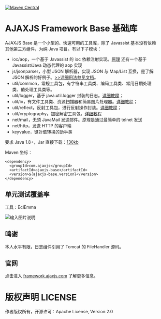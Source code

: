 
[![Maven Central](https://maven-badges-generator.herokuapp.com/maven-central/com.ajaxjs/ajaxjs-base/badge.svg)](https://maven-badges-generator.herokuapp.com/maven-central/com.ajaxjs/ajaxjs-base)

# AJAXJS Framework Base 基础库

AJAXJS Base 是一个小型的、快速可用的工具库，除了 Javassist 基本没有依赖其他第三方组件，为纯 Java 项目。有以下子模块：

- ioc/aop，一个基于 Javassist 的 ioc 依赖注射实现。[原理](http://blog.csdn.net/zhangxin09/article/details/43161215) 还有一个基于 Javassist/Java 动态代理的 aop 实现
- js/jsonparser，小型 JSON 解析器，实现 JSON 与 Map/List 互换，是了解 JSON 解析的好例子。[>>详细用法参见文档](http://ajaxjs.mydoc.io/?t=208700)。
- util/common，常规工具包，有字符串工具类、编码工具类、常用日期处理类、值处理工具类等。
- util/logger，基于 java.util.logger 封装的日志。[详细教程](http://blog.csdn.net/zhangxin09/article/details/73196188)；
- util/io，有文件工具类、资源扫描器和简易图片处理器。[详细教程](http://blog.csdn.net/zhangxin09/article/details/46592177#t15)；
- util/reflect，反射工具包，进行反射操作封装。[详细教程](http://blog.csdn.net/zhangxin09/article/details/78941797)；
- util/cryptography，加密解密工具包。[详细教程](http://blog.csdn.net/zhangxin09/article/details/78684764)
- net/mail，无须 JavaMail 发送邮件。原理是通过最简单的 telnet 发送
- net/http，发送 HTTP 的客户端
- keyvalue，键对值转换的助手类

要求 Java 1.8+，Jar 直接下载：[130kb](https://search.maven.org/remotecontent?filepath=com/ajaxjs/ajaxjs-base/1.1.7/ajaxjs-base-1.1.7.jar)

Maven 坐标：

```
<dependency>
  <groupId>com.ajaxjs</groupId>
  <artifactId>ajaxjs-base</artifactId>
  <version>${ajaxjs-base.version}</version>
</dependency>
```




单元测试覆盖率
---------
工具：EclEmma

![输入图片说明](https://static.oschina.net/uploads/img/201802/20113259_XALo.jpg "在这里输入图片标题")


鸣谢
---------
本人水平有限，日志组件引用了 Tomcat 的 FileHandler 源码。

官网
---------
点击进入 [framework.ajaxjs.com](https://framework.ajaxjs.com]) 了解更多信息。


版权声明 LICENSE
==========
作者版权所有，开源许可：Apache License, Version 2.0
